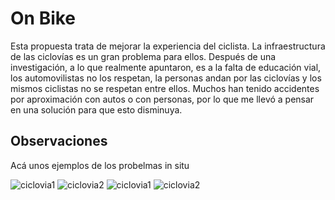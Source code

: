 # On Bike

Esta propuesta trata de mejorar la experiencia del ciclista. La infraestructura de las ciclovías es un gran problema para ellos. Después de una investigación, a lo que realmente apuntaron, es a la falta de educación vial, los automovilistas no los respetan, la personas andan por las ciclovías y los mismos ciclistas no se respetan entre ellos. Muchos han tenido accidentes por aproximación con autos o con personas, por lo que me llevó a pensar en una solución para que esto disminuya. 

## Observaciones

Acá unos ejemplos de los probelmas in situ

![ciclovia1](https://macaraos.github.io/README.md/img/ciclovia1.jpg) 
![ciclovia2](https://macaraos.github.io/README.md/img/ciclovia4.jpg)
![ciclovia1](https://macaraos.github.io/README.md/img/ciclovia8.jpg)
![ciclovia2](https://macaraos.github.io/README.md/img/ciclovia7.jpg)
